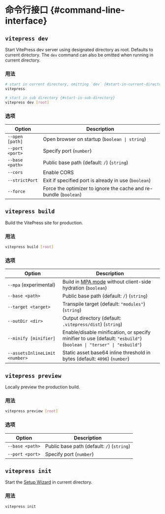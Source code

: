 # 命令行接口 {#command-line-interface}

## `vitepress dev` 

Start VitePress dev server using designated directory as root. Defaults to current directory. The `dev` command can also be omitted when running in current directory.

### 用法

```sh
# start in current directory, omitting `dev` {#start-in-current-directory,-omitting-`dev`}
vitepress

# start in sub directory {#start-in-sub-directory}
vitepress dev [root]
```

### 选项

| Option | Description |
| -      | -           |
| `--open [path]`          | Open browser on startup (`boolean \| string`) |
| `--port <port>`          | Specify port (`number`) |
| `--base <path>`          | Public base path (default: `/`) (`string`) |
| `--cors`                 | Enable CORS |
| `--strictPort`           | Exit if specified port is already in use (`boolean`) |
| `--force`                | Force the optimizer to ignore the cache and re-bundle (`boolean`) |

## `vitepress build`

Build the VitePress site for production.

### 用法

```sh
vitepress build [root]
```

### 选项

| Option | Description |
| -      | -           |
| `--mpa` (experimental) | Build in [MPA mode](../guide/mpa-mode) without client-side hydration (`boolean`) |
| `--base <path>`          | Public base path (default: `/`) (`string`) |
| `--target <target>`            | Transpile target (default: `"modules"`) (`string`) |
| `--outDir <dir>`          | Output directory (default: `.vitepress/dist`) (`string`) |
| `--minify [minifier]`          | Enable/disable minification, or specify minifier to use (default: `"esbuild"`) (`boolean \| "terser" \| "esbuild"`) |
| `--assetsInlineLimit <number>` | Static asset base64 inline threshold in bytes (default: `4096`) (`number`) |

## `vitepress preview`

Locally preview the production build.

### 用法

```sh
vitepress preview [root]
```

### 选项

| Option | Description |
| -      | -           |
| `--base <path>`          | Public base path (default: `/`) (`string`) |
| `--port <port>`          | Specify port (`number`) |

## `vitepress init` 

Start the [Setup Wizard](../guide/getting-started#setup-wizard) in current directory.

### 用法

```sh
vitepress init
```
